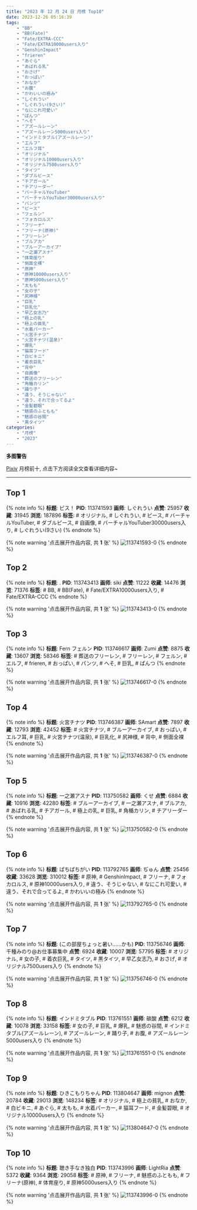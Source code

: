 ```yaml
---
title: "2023 年 12 月 24 日 月榜 Top10"
date: 2023-12-26 05:16:39
tags:
    - "BB"
    - "BB(Fate)"
    - "Fate/EXTRA-CCC"
    - "Fate/EXTRA10000users入り"
    - "GenshinImpact"
    - "frieren"
    - "あぐら"
    - "あばれる乳"
    - "おさげ"
    - "おっぱい"
    - "おなか"
    - "お腹"
    - "かわいいの極み"
    - "しぐれうい"
    - "しぐれうい(9さい)"
    - "なにこれ可愛い"
    - "ぱんつ"
    - "へそ"
    - "アズールレーン"
    - "アズールレーン5000users入り"
    - "インドミタブル(アズールレーン)"
    - "エルフ"
    - "エルフ耳"
    - "オリジナル"
    - "オリジナル10000users入り"
    - "オリジナル7500users入り"
    - "タイツ"
    - "ダブルピース"
    - "チアガール"
    - "チアリーダー"
    - "バーチャルYouTuber"
    - "バーチャルYouTuber30000users入り"
    - "パンツ"
    - "ピース"
    - "フェルン"
    - "フォカロルス"
    - "フリーナ"
    - "フリーナ(原神)"
    - "フリーレン"
    - "ブルアカ"
    - "ブルーアーカイブ"
    - "一之瀬アスナ"
    - "体育座り"
    - "側面全裸"
    - "原神"
    - "原神10000users入り"
    - "原神5000users入り"
    - "太もも"
    - "女の子"
    - "尻神様"
    - "巨乳"
    - "巨乳化"
    - "早乙女志乃"
    - "極上の乳"
    - "極上の貧乳"
    - "水着パーカー"
    - "火宮チナツ"
    - "火宮チナツ(温泉)"
    - "爆乳"
    - "猫耳フード"
    - "白ビキニ"
    - "着衣巨乳"
    - "背中"
    - "自画像"
    - "葬送のフリーレン"
    - "角楯カリン"
    - "踊り子"
    - "違う、そうじゃない"
    - "違う、それで合ってるよ"
    - "金髪碧眼"
    - "魅惑のふともも"
    - "魅惑の谷間"
    - "黒タイツ"
categories:
    - "月榜"
    - "2023"
---
```


<i class="fa fa-triangle-exclamation"></i>**多图警告**<i class="fa fa-triangle-exclamation"></i>

[Pixiv](https://www.pixiv.net/) 月榜前十, 点击下方阅读全文查看详细内容~

<!-- more -->

---

## Top 1

{% note info %}
**标题**: ピス！
**PID**: 113741593 **画师**: しぐれうい
**点赞**: 25957 **收藏**: 31945 **浏览**: 187896
**标签**: # オリジナル, # しぐれうい, # ピース, # バーチャルYouTuber, # ダブルピース, # 自画像, # バーチャルYouTuber30000users入り, # しぐれうい(9さい)
{% endnote %}

{% note warning '点击展开作品内容, 共 **1** 张' %}
![113741593-0](https://i.pixiv.re/img-original/img/2023/11/27/00/00/20/113741593_p0.jpg)
{% endnote %}

## Top 2

{% note info %}
**标题**: .
**PID**: 113743413 **画师**: siki
**点赞**: 11222 **收藏**: 14476 **浏览**: 71376
**标签**: # BB, # BB(Fate), # Fate/EXTRA10000users入り, # Fate/EXTRA-CCC
{% endnote %}

{% note warning '点击展开作品内容, 共 **1** 张' %}
![113743413-0](https://i.pixiv.re/img-original/img/2023/11/27/00/44/22/113743413_p0.jpg)
{% endnote %}

## Top 3

{% note info %}
**标题**: Fern フェルン
**PID**: 113746617 **画师**: Zumi
**点赞**: 8875 **收藏**: 13607 **浏览**: 58346
**标签**: # 葬送のフリーレン, # フリーレン, # フェルン, # エルフ, # frieren, # おっぱい, # パンツ, # へそ, # 巨乳, # ぱんつ
{% endnote %}

{% note warning '点击展开作品内容, 共 **1** 张' %}
![113746617-0](https://i.pixiv.re/img-original/img/2023/11/27/03/38/59/113746617_p0.jpg)
{% endnote %}

## Top 4

{% note info %}
**标题**: 火宮チナツ
**PID**: 113746387 **画师**: SAmart
**点赞**: 7897 **收藏**: 12793 **浏览**: 42452
**标签**: # 火宮チナツ, # ブルーアーカイブ, # おっぱい, # エルフ耳, # 巨乳, # 火宮チナツ(温泉), # 巨乳化, # 尻神様, # 背中, # 側面全裸
{% endnote %}

{% note warning '点击展开作品内容, 共 **1** 张' %}
![113746387-0](https://i.pixiv.re/img-original/img/2023/11/27/03/13/33/113746387_p0.jpg)
{% endnote %}

## Top 5

{% note info %}
**标题**: 一之瀬アスナ
**PID**: 113750582 **画师**: くせ
**点赞**: 6884 **收藏**: 10916 **浏览**: 42280
**标签**: # ブルーアーカイブ, # 一之瀬アスナ, # ブルアカ, # あばれる乳, # チアガール, # 極上の乳, # 巨乳, # 角楯カリン, # チアリーダー
{% endnote %}

{% note warning '点击展开作品内容, 共 **1** 张' %}
![113750582-0](https://i.pixiv.re/img-original/img/2023/11/27/10/05/00/113750582_p0.png)
{% endnote %}

## Top 6

{% note info %}
**标题**: ぱちぱちがい
**PID**: 113792765 **画师**: ぢゅん
**点赞**: 25456 **收藏**: 33628 **浏览**: 310012
**标签**: # 原神, # GenshinImpact, # フリーナ, # フォカロルス, # 原神10000users入り, # 違う、そうじゃない, # なにこれ可愛い, # 違う、それで合ってるよ, # かわいいの極み
{% endnote %}

{% note warning '点击展开作品内容, 共 **1** 张' %}
![113792765-0](https://i.pixiv.re/img-original/img/2023/11/29/00/00/52/113792765_p0.jpg)
{% endnote %}

## Top 7

{% note info %}
**标题**: (この部屋ちょっと暑い……かも)
**PID**: 113756746 **画师**: 千種みのり@お仕事募集中
**点赞**: 6924 **收藏**: 10007 **浏览**: 57795
**标签**: # オリジナル, # 女の子, # 着衣巨乳, # タイツ, # 黒タイツ, # 早乙女志乃, # おさげ, # オリジナル7500users入り
{% endnote %}

{% note warning '点击展开作品内容, 共 **1** 张' %}
![113756746-0](https://i.pixiv.re/img-original/img/2023/11/27/17/11/35/113756746_p0.jpg)
{% endnote %}

## Top 8

{% note info %}
**标题**: インドミタブル
**PID**: 113761551 **画师**: 碳酸
**点赞**: 6212 **收藏**: 10078 **浏览**: 33158
**标签**: # 女の子, # 巨乳, # 爆乳, # 魅惑の谷間, # インドミタブル(アズールレーン), # アズールレーン, # 踊り子, # お腹, # アズールレーン5000users入り
{% endnote %}

{% note warning '点击展开作品内容, 共 **1** 张' %}
![113761551-0](https://i.pixiv.re/img-original/img/2023/11/27/20/35/17/113761551_p0.jpg)
{% endnote %}

## Top 9

{% note info %}
**标题**: ひきこもりちゃん
**PID**: 113804647 **画师**: mignon
**点赞**: 20784 **收藏**: 29013 **浏览**: 148234
**标签**: # オリジナル, # 極上の貧乳, # おなか, # 白ビキニ, # あぐら, # 太もも, # 水着パーカー, # 猫耳フード, # 金髪碧眼, # オリジナル10000users入り
{% endnote %}

{% note warning '点击展开作品内容, 共 **1** 张' %}
![113804647-0](https://i.pixiv.re/img-original/img/2023/11/29/14/16/55/113804647_p0.jpg)
{% endnote %}

## Top 10

{% note info %}
**标题**: 聴き手なき独白
**PID**: 113743996 **画师**: LightRia
**点赞**: 5372 **收藏**: 9364 **浏览**: 29058
**标签**: # 原神, # フリーナ, # 魅惑のふともも, # フリーナ(原神), # 体育座り, # 原神5000users入り
{% endnote %}

{% note warning '点击展开作品内容, 共 **1** 张' %}
![113743996-0](https://i.pixiv.re/img-original/img/2023/11/27/01/03/56/113743996_p0.jpg)
{% endnote %}
